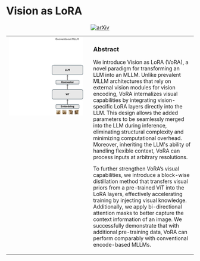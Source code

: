# Vision as LoRA

<div align="center">

[![arXiv](https://img.shields.io/badge/arXiv%20paper-2503.20680-b31b1b.svg)](https://arxiv.org/pdf/2503.20680)

</div>

<table border="0" cellspacing="0" cellpadding="0" width="100%">
  <tr>
    <td width="45%" valign="top" style="padding-right: 20px;">
      <img src="assets/framework.gif" alt="Framework" width="100%">
    </td>
    <td width="55%" valign="top">
      <h3>Abstract</h3>
      <p>We introduce Vision as LoRA (VoRA), a novel paradigm for transforming an LLM into an MLLM. Unlike prevalent MLLM architectures that rely on external vision modules for vision encoding, VoRA internalizes visual capabilities by integrating vision-specific LoRA layers directly into the LLM. This design allows the added parameters to be seamlessly merged into the LLM during inference, eliminating structural complexity and minimizing computational overhead. Moreover, inheriting the LLM's ability of handling flexible context, VoRA can process inputs at arbitrary resolutions.</p>
      <p>To further strengthen VoRA’s visual capabilities, we introduce a block-wise distillation method that transfers visual priors from a pre-trained ViT into the LoRA layers, effectively accelerating training by injecting visual knowledge. Additionally, we apply bi-directional attention masks to better capture the context information of an image. We successfully demonstrate that with additional pre-training data, VoRA can perform comparably with conventional encode-based MLLMs.</p>
    </td>
  </tr>
</table>